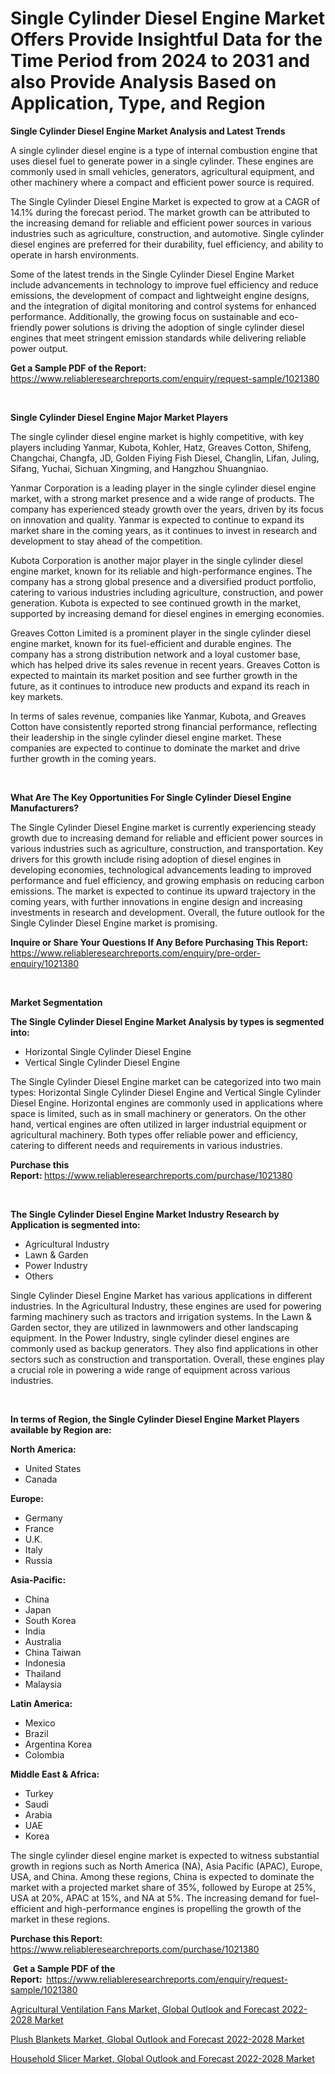 <p><h1>Single Cylinder Diesel Engine Market Offers Provide Insightful Data for the Time Period from 2024 to 2031 and also Provide Analysis Based on Application, Type, and Region</h1></p><p><strong>Single Cylinder Diesel Engine Market Analysis and Latest Trends</strong></p>
<p><p>A single cylinder diesel engine is a type of internal combustion engine that uses diesel fuel to generate power in a single cylinder. These engines are commonly used in small vehicles, generators, agricultural equipment, and other machinery where a compact and efficient power source is required.</p><p>The Single Cylinder Diesel Engine Market is expected to grow at a CAGR of 14.1% during the forecast period. The market growth can be attributed to the increasing demand for reliable and efficient power sources in various industries such as agriculture, construction, and automotive. Single cylinder diesel engines are preferred for their durability, fuel efficiency, and ability to operate in harsh environments.</p><p>Some of the latest trends in the Single Cylinder Diesel Engine Market include advancements in technology to improve fuel efficiency and reduce emissions, the development of compact and lightweight engine designs, and the integration of digital monitoring and control systems for enhanced performance. Additionally, the growing focus on sustainable and eco-friendly power solutions is driving the adoption of single cylinder diesel engines that meet stringent emission standards while delivering reliable power output.</p></p>
<p><strong>Get a Sample PDF of the Report:&nbsp;</strong> <a href="https://www.reliableresearchreports.com/enquiry/request-sample/1021380">https://www.reliableresearchreports.com/enquiry/request-sample/1021380</a></p>
<p>&nbsp;</p>
<p><strong>Single Cylinder Diesel Engine Major Market Players</strong></p>
<p><p>The single cylinder diesel engine market is highly competitive, with key players including Yanmar, Kubota, Kohler, Hatz, Greaves Cotton, Shifeng, Changchai, Changfa, JD, Golden Fiying Fish Diesel, Changlin, Lifan, Juling, Sifang, Yuchai, Sichuan Xingming, and Hangzhou Shuangniao.</p><p>Yanmar Corporation is a leading player in the single cylinder diesel engine market, with a strong market presence and a wide range of products. The company has experienced steady growth over the years, driven by its focus on innovation and quality. Yanmar is expected to continue to expand its market share in the coming years, as it continues to invest in research and development to stay ahead of the competition.</p><p>Kubota Corporation is another major player in the single cylinder diesel engine market, known for its reliable and high-performance engines. The company has a strong global presence and a diversified product portfolio, catering to various industries including agriculture, construction, and power generation. Kubota is expected to see continued growth in the market, supported by increasing demand for diesel engines in emerging economies.</p><p>Greaves Cotton Limited is a prominent player in the single cylinder diesel engine market, known for its fuel-efficient and durable engines. The company has a strong distribution network and a loyal customer base, which has helped drive its sales revenue in recent years. Greaves Cotton is expected to maintain its market position and see further growth in the future, as it continues to introduce new products and expand its reach in key markets.</p><p>In terms of sales revenue, companies like Yanmar, Kubota, and Greaves Cotton have consistently reported strong financial performance, reflecting their leadership in the single cylinder diesel engine market. These companies are expected to continue to dominate the market and drive further growth in the coming years.</p></p>
<p>&nbsp;</p>
<p><strong>What Are The Key Opportunities For Single Cylinder Diesel Engine Manufacturers?</strong></p>
<p><p>The Single Cylinder Diesel Engine market is currently experiencing steady growth due to increasing demand for reliable and efficient power sources in various industries such as agriculture, construction, and transportation. Key drivers for this growth include rising adoption of diesel engines in developing economies, technological advancements leading to improved performance and fuel efficiency, and growing emphasis on reducing carbon emissions. The market is expected to continue its upward trajectory in the coming years, with further innovations in engine design and increasing investments in research and development. Overall, the future outlook for the Single Cylinder Diesel Engine market is promising.</p></p>
<p><strong>Inquire or Share Your Questions If Any Before Purchasing This Report:</strong> <a href="https://www.reliableresearchreports.com/enquiry/pre-order-enquiry/1021380">https://www.reliableresearchreports.com/enquiry/pre-order-enquiry/1021380</a></p>
<p>&nbsp;</p>
<p><strong>Market Segmentation</strong></p>
<p><strong>The Single Cylinder Diesel Engine Market Analysis by types is segmented into:</strong></p>
<p><ul><li>Horizontal Single Cylinder Diesel Engine</li><li>Vertical Single Cylinder Diesel Engine</li></ul></p>
<p><p>The Single Cylinder Diesel Engine market can be categorized into two main types: Horizontal Single Cylinder Diesel Engine and Vertical Single Cylinder Diesel Engine. Horizontal engines are commonly used in applications where space is limited, such as in small machinery or generators. On the other hand, vertical engines are often utilized in larger industrial equipment or agricultural machinery. Both types offer reliable power and efficiency, catering to different needs and requirements in various industries.</p></p>
<p><strong>Purchase this Report:&nbsp;</strong><a href="https://www.reliableresearchreports.com/purchase/1021380">https://www.reliableresearchreports.com/purchase/1021380</a></p>
<p>&nbsp;</p>
<p><strong>The Single Cylinder Diesel Engine Market Industry Research by Application is segmented into:</strong></p>
<p><ul><li>Agricultural Industry</li><li>Lawn & Garden</li><li>Power Industry</li><li>Others</li></ul></p>
<p><p>Single Cylinder Diesel Engine Market has various applications in different industries. In the Agricultural Industry, these engines are used for powering farming machinery such as tractors and irrigation systems. In the Lawn & Garden sector, they are utilized in lawnmowers and other landscaping equipment. In the Power Industry, single cylinder diesel engines are commonly used as backup generators. They also find applications in other sectors such as construction and transportation. Overall, these engines play a crucial role in powering a wide range of equipment across various industries.</p></p>
<p>&nbsp;</p>
<p><strong>In terms of Region, the Single Cylinder Diesel Engine Market Players available by Region are:</strong></p>
<p>
    <p> <strong> North America: </strong>
        <ul>
            <li>United States</li>
            <li>Canada</li>
        </ul>
        </p> 
    <p> <strong> Europe: </strong>
        <ul>
            <li>Germany</li>
            <li>France</li>
            <li>U.K.</li>
            <li>Italy</li>
            <li>Russia</li>
        </ul>
        </p> 
    <p> <strong> Asia-Pacific: </strong>
        <ul>
            <li>China</li>
            <li>Japan</li>
            <li>South Korea</li>
            <li>India</li>
            <li>Australia</li>
            <li>China Taiwan</li>
            <li>Indonesia</li>
            <li>Thailand</li>
            <li>Malaysia</li>
        </ul>
        </p> 
    <p> <strong> Latin America: </strong>
        <ul>
            <li>Mexico</li>
            <li>Brazil</li>
            <li>Argentina Korea</li>
            <li>Colombia</li>
        </ul>
        </p> 
    <p> <strong> Middle East & Africa: </strong>
        <ul>
            <li>Turkey</li>
            <li>Saudi</li>
            <li>Arabia</li>
            <li>UAE</li>
            <li>Korea</li>
        </ul>
    </p>
    </p>
<p><p>The single cylinder diesel engine market is expected to witness substantial growth in regions such as North America (NA), Asia Pacific (APAC), Europe, USA, and China. Among these regions, China is expected to dominate the market with a projected market share of 35%, followed by Europe at 25%, USA at 20%, APAC at 15%, and NA at 5%. The increasing demand for fuel-efficient and high-performance engines is propelling the growth of the market in these regions.</p></p>
<p><strong>Purchase this Report: </strong><a href="https://www.reliableresearchreports.com/purchase/1021380">https://www.reliableresearchreports.com/purchase/1021380</a></p>
<p>&nbsp;<strong>Get a Sample PDF of the Report:&nbsp;&nbsp;</strong><a href="https://www.reliableresearchreports.com/enquiry/request-sample/1021380">https://www.reliableresearchreports.com/enquiry/request-sample/1021380</a></p>
<p><strong></strong></p>
<p><p><a href="https://view.publitas.com/reportprime-1/agricultural-ventilation-fans-market-global-outlook-and-forecast-2022-2028-market-research-report-unlocks-analysis-on-the-market-financial-status-market-size-and-market-revenue-upto-2030/">Agricultural Ventilation Fans Market, Global Outlook and Forecast 2022-2028 Market</a></p><p><a href="https://view.publitas.com/reportprime-1/plush-blankets-market-global-outlook-and-forecast-2022-2028-market-size-market-share-and-global-market-analysis-report-2023-2030/">Plush Blankets Market, Global Outlook and Forecast 2022-2028 Market</a></p><p><a href="https://view.publitas.com/reportprime-1/household-slicer-market-global-outlook-and-forecast-2022-2028-market-size-2023-2030-global-industrial-analysis-key-geographical-regions-market-share-top-key-players-product-types-and-forecast-research-report/">Household Slicer Market, Global Outlook and Forecast 2022-2028 Market</a></p></p>